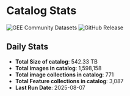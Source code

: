 # Catalog Stats

![GEE Community Datasets](https://img.shields.io/endpoint?url=https://gist.githubusercontent.com/samapriya/34bc0c1280d475d3a69e3b60a706226e/raw/community.json)
![GitHub Release](https://img.shields.io/github/v/release/samapriya/awesome-gee-community-datasets)

## Daily Stats

<!-- START_MARKER -->
* **Total Size of catalog**: 542.33 TB
* **Total images in catalog**: 1,598,158
* **Total image collections in catalog**: 771
* **Total Feature collections in catalog**: 3,087
* **Last Run Date**: 2025-08-07
<!-- END_MARKER -->

